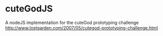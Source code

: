 # cuteGodJS
A nodeJS implementation for the cuteGod prototyping challenge http://www.lostgarden.com/2007/05/cutegod-prototyping-challenge.html
